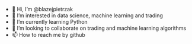 - 👋 Hi, I’m @blazejpietrzak
- 👀 I’m interested in data science, machine learning and trading
- 🌱 I’m currently learning Python
- 💞️ I’m looking to collaborate on trading and machine learning algorithms
- 📫 How to reach me by github

<!---
blazejpietrzak/blazejpietrzak is a ✨ special ✨ repository because its `README.md` (this file) appears on your GitHub profile.
You can click the Preview link to take a look at your changes.
--->
